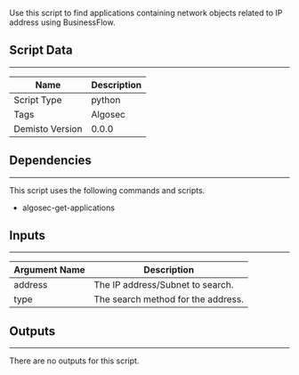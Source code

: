 Use this script to find applications containing network objects related to IP address using BusinessFlow.
## Script Data
---

| **Name** | **Description** |
| --- | --- |
| Script Type | python |
| Tags | Algosec |
| Demisto Version | 0.0.0 |

## Dependencies
---
This script uses the following commands and scripts.
* algosec-get-applications

## Inputs
---

| **Argument Name** | **Description** |
| --- | --- |
| address | The IP address/Subnet to search. |
| type | The search method for the address. |

## Outputs
---
There are no outputs for this script.
